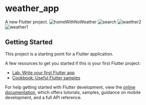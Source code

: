 # weather_app

A new Flutter project.
![homeWithNoWeather](https://github.com/mohammedhany990/WeatherApp/assets/76411941/99256179-f7d0-415d-a29c-0570cbc48c9a)
![search](https://github.com/mohammedhany990/WeatherApp/assets/76411941/58422768-f586-4c8c-927c-41cfdc413e74)
![waether2](https://github.com/mohammedhany990/WeatherApp/assets/76411941/d9bd49d4-7732-4434-bad9-a34b7ea1a595)
![weather1](https://github.com/mohammedhany990/WeatherApp/assets/76411941/288a98c8-9665-4017-becc-abaf34281334)


## Getting Started

This project is a starting point for a Flutter application.

A few resources to get you started if this is your first Flutter project:

- [Lab: Write your first Flutter app](https://docs.flutter.dev/get-started/codelab)
- [Cookbook: Useful Flutter samples](https://docs.flutter.dev/cookbook)

For help getting started with Flutter development, view the
[online documentation](https://docs.flutter.dev/), which offers tutorials,
samples, guidance on mobile development, and a full API reference.
